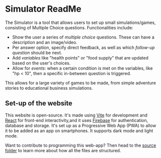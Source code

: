 # Simulator ReadMe

The Simulator is a tool that allows users to set up small simulations/games, consisting of Multiple Choice questions. Functionalities include:

- Show the user a series of *multiple choice* questions. These can have a description and an image/video.
- Per answer option, specify direct feedback, as well as which *follow-up question* should be next.
- Add *variables* like "health points" or "food supply" that are updated based on the user's choices.
- Allow for *events*: when a certain condition is met on the variables, like "hp < 10", then a specific in-between question is triggered.

This allows for a large variety of games to be made, from simple adventure stories to educational business simulations.

## Set-up of the website

This website is open-source. It's made using [Vite](https://vitejs.dev/) for development and [React](https://react.dev/) for front-end interactivity,and it uses [Firebase](https://firebase.google.com/) for authentication, database and storage. It's set up as a Progressive Web App (PWA) to allow it to be added as an app on smartphones. It supports dark mode and light mode.

Want to contribute to programming this web-app? Then head to the [source folder](./src/) to learn more about how all the files are structured.
